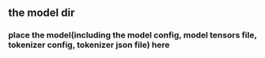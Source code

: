 ## the model dir ##
### place the model(including the model config, model tensors file, tokenizer config, tokenizer json file) here ###
